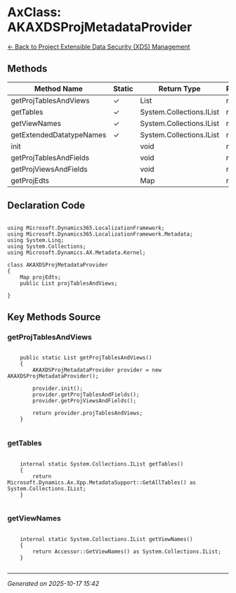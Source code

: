 # AxClass: AKAXDSProjMetadataProvider

[← Back to Project Extensible Data Security (XDS) Management](../README.md)

## Methods

| Method Name | Static | Return Type | Parameters |
|-------------|--------|-------------|------------|
| getProjTablesAndViews | ✓ | List | none |
| getTables | ✓ | System.Collections.IList | none |
| getViewNames | ✓ | System.Collections.IList | none |
| getExtendedDatatypeNames | ✓ | System.Collections.IList | none |
| init |  | void | none |
| getProjTablesAndFields |  | void | none |
| getProjViewsAndFields |  | void | none |
| getProjEdts |  | Map | none |

## Declaration Code

```xpp

using Microsoft.Dynamics365.LocalizationFramework;
using Microsoft.Dynamics365.LocalizationFramework.Metadata;
using System.Linq;
using System.Collections;
using Microsoft.Dynamics.AX.Metadata.Kernel;

class AKAXDSProjMetadataProvider
{
    Map projEdts;
    public List projTablesAndViews;

}

```

## Key Methods Source

### getProjTablesAndViews

```xpp

    public static List getProjTablesAndViews()
    {
        AKAXDSProjMetadataProvider provider = new AKAXDSProjMetadataProvider();

        provider.init();
        provider.getProjTablesAndFields();
        provider.getProjViewsAndFields();

        return provider.projTablesAndViews;
    }


```

### getTables

```xpp

    internal static System.Collections.IList getTables()
    {
        return Microsoft.Dynamics.Ax.Xpp.MetadataSupport::GetAllTables() as System.Collections.IList;
    }


```

### getViewNames

```xpp

    internal static System.Collections.IList getViewNames()
    {
        return Accessor::GetViewNames() as System.Collections.IList;
    }


```

---

*Generated on 2025-10-17 15:42*
